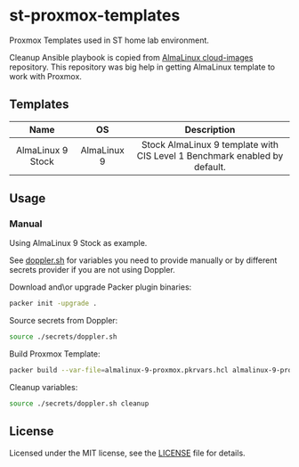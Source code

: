 # st-proxmox-templates

Proxmox Templates used in ST home lab environment.

Cleanup Ansible playbook is copied from [AlmaLinux cloud-images](https://github.com/AlmaLinux/cloud-images/) repository. This repository was big help in getting AlmaLinux template to work with Proxmox. 

## Templates

| Name | OS | Description |
| :---: | :---: | :---: |
|AlmaLinux 9 Stock | AlmaLinux 9 | Stock AlmaLinux 9 template with CIS Level 1 Benchmark enabled by default. |

## Usage

### Manual

Using AlmaLinux 9 Stock as example.

See [doppler.sh](./secrets/doppler.sh) for variables you need to provide manually or by different secrets provider if you are not using Doppler.

Download and\or upgrade Packer plugin binaries:

```sh
packer init -upgrade .
```

Source secrets from Doppler:

```sh
source ./secrets/doppler.sh
```

Build Proxmox Template:

```sh
packer build --var-file=almalinux-9-proxmox.pkrvars.hcl almalinux-9-proxmox.pkr.hcl
```

Cleanup variables:

```sh
source ./secrets/doppler.sh cleanup
```

## License

Licensed under the MIT license, see the [LICENSE](LICENSE) file for details.